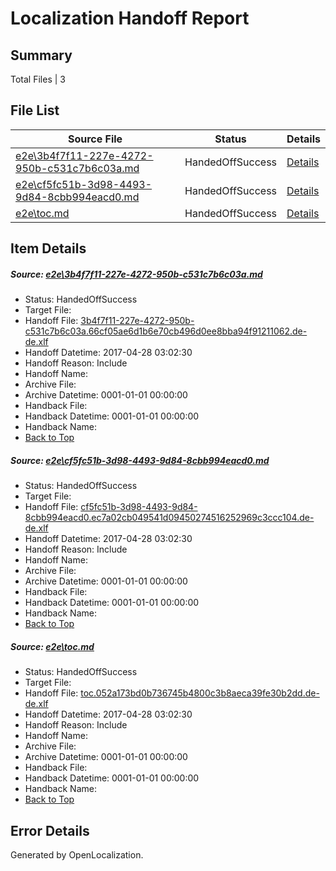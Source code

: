 # <a name='report-top'></a> Localization Handoff Report

## Summary
 Total Files | 3

## File List
 Source File | Status | Details 
 ----------- | ------ | ------- 
 [e2e\3b4f7f11-227e-4272-950b-c531c7b6c03a.md](https://github.com/OpenLocalizationTestOrg/ol-test4/blob/e70270d8d66483fe91af77ee81849217d100b046/e2e/3b4f7f11-227e-4272-950b-c531c7b6c03a.md) | HandedOffSuccess | [Details](#1fc1f4e7319fecf92c1817bc4214f80b7440471b1)
 [e2e\cf5fc51b-3d98-4493-9d84-8cbb994eacd0.md](https://github.com/OpenLocalizationTestOrg/ol-test4/blob/e70270d8d66483fe91af77ee81849217d100b046/e2e/cf5fc51b-3d98-4493-9d84-8cbb994eacd0.md) | HandedOffSuccess | [Details](#95bd06f30457a61f85c21ff68d0720096cd37c582)
 [e2e\toc.md](https://github.com/OpenLocalizationTestOrg/ol-test4/blob/e70270d8d66483fe91af77ee81849217d100b046/e2e/toc.md) | HandedOffSuccess | [Details](#42982813e247d301ea0e2d0da0b8c80ced43a4293)

## Item Details
##### <a name='1fc1f4e7319fecf92c1817bc4214f80b7440471b1'></a> Source: [e2e\3b4f7f11-227e-4272-950b-c531c7b6c03a.md](https://github.com/OpenLocalizationTestOrg/ol-test4/blob/e70270d8d66483fe91af77ee81849217d100b046/e2e/3b4f7f11-227e-4272-950b-c531c7b6c03a.md)
* Status: HandedOffSuccess
* Target File: 
* Handoff File: [3b4f7f11-227e-4272-950b-c531c7b6c03a.66cf05ae6d1b6e70cb496d0ee8bba94f91211062.de-de.xlf](https://github.com/OpenLocalizationTestOrg/ol-test4-handoff/blob/5bf90525cdf7bab344d5de676686b0d51653ae39/ol-handoff/OpenLocalizationTestOrg/ol-test4-dede/yufeih/ht/3b4f7f11-227e-4272-950b-c531c7b6c03a.66cf05ae6d1b6e70cb496d0ee8bba94f91211062.de-de.xlf)
* Handoff Datetime: 2017-04-28 03:02:30
* Handoff Reason: Include
* Handoff Name: 
* Archive File: 
* Archive Datetime: 0001-01-01 00:00:00
* Handback File: 
* Handback Datetime: 0001-01-01 00:00:00
* Handback Name: 
* [Back to Top](#report-top)

##### <a name='95bd06f30457a61f85c21ff68d0720096cd37c582'></a> Source: [e2e\cf5fc51b-3d98-4493-9d84-8cbb994eacd0.md](https://github.com/OpenLocalizationTestOrg/ol-test4/blob/e70270d8d66483fe91af77ee81849217d100b046/e2e/cf5fc51b-3d98-4493-9d84-8cbb994eacd0.md)
* Status: HandedOffSuccess
* Target File: 
* Handoff File: [cf5fc51b-3d98-4493-9d84-8cbb994eacd0.ec7a02cb049541d09450274516252969c3ccc104.de-de.xlf](https://github.com/OpenLocalizationTestOrg/ol-test4-handoff/blob/5bf90525cdf7bab344d5de676686b0d51653ae39/ol-handoff/OpenLocalizationTestOrg/ol-test4-dede/yufeih/ht/cf5fc51b-3d98-4493-9d84-8cbb994eacd0.ec7a02cb049541d09450274516252969c3ccc104.de-de.xlf)
* Handoff Datetime: 2017-04-28 03:02:30
* Handoff Reason: Include
* Handoff Name: 
* Archive File: 
* Archive Datetime: 0001-01-01 00:00:00
* Handback File: 
* Handback Datetime: 0001-01-01 00:00:00
* Handback Name: 
* [Back to Top](#report-top)

##### <a name='42982813e247d301ea0e2d0da0b8c80ced43a4293'></a> Source: [e2e\toc.md](https://github.com/OpenLocalizationTestOrg/ol-test4/blob/e70270d8d66483fe91af77ee81849217d100b046/e2e/toc.md)
* Status: HandedOffSuccess
* Target File: 
* Handoff File: [toc.052a173bd0b736745b4800c3b8aeca39fe30b2dd.de-de.xlf](https://github.com/OpenLocalizationTestOrg/ol-test4-handoff/blob/5bf90525cdf7bab344d5de676686b0d51653ae39/ol-handoff/OpenLocalizationTestOrg/ol-test4-dede/yufeih/ht/toc.052a173bd0b736745b4800c3b8aeca39fe30b2dd.de-de.xlf)
* Handoff Datetime: 2017-04-28 03:02:30
* Handoff Reason: Include
* Handoff Name: 
* Archive File: 
* Archive Datetime: 0001-01-01 00:00:00
* Handback File: 
* Handback Datetime: 0001-01-01 00:00:00
* Handback Name: 
* [Back to Top](#report-top)


## Error Details

Generated by OpenLocalization.
